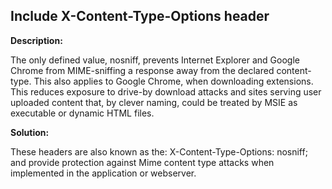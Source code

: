 
Include X-Content-Type-Options header
-------

**Description:**

The only defined value, nosniff, prevents Internet Explorer and Google Chrome from
MIME-sniffing a response away from the declared content-type. 
This also applies to Google Chrome, when downloading extensions. 
This reduces exposure to drive-by download attacks and sites serving user uploaded 
content that, by clever naming, could be treated by MSIE as executable or dynamic HTML 
files.


**Solution:**

These headers are also known as the: X-Content-Type-Options: nosniff; 
and provide protection against Mime content type attacks when implemented in the 
application or webserver. 

	